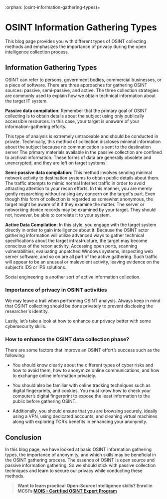 :orphan:
(osint-information-gathering-types)=
# OSINT Information Gathering Types
 
This blog page provides you with different types of OSINT collecting methods and emphasizes the importance of privacy during the open intelligence collection process.

## Information Gathering Types

OSINT can refer to persons, government bodies, commercial businesses, or a piece of software. There are three approaches for gathering OSINT sources: passive, semi-passive, and active. The three collection strategies are commonly used to explain how we obtain technical information about the target IT system.

**Passive data compilation**: Remember that the primary goal of OSINT collecting is to obtain details about the subject using only publically accessible resources. In this case, your target is unaware of your information-gathering efforts.

This type of analysis is extremely untraceable and should be conducted in private. Technically, this method of collection discloses minimal information about the subject because no communication is sent to the destination server The primary materials available in the passive collection are confined to archival information. These forms of data are generally obsolete and unencrypted, and they are left on target systems.

**Semi-passive data compilation**: This method involves sending minimal network activity to destination systems to obtain public details about them. The traffic attempts to mimic normal Internet traffic in order to avoid attracting attention to your recon efforts. In this manner, you are merely gently researching without raising any concern on the target's part.
Even though this form of collection is regarded as somewhat anonymous, the target might be aware of it if they examine the matter. The server or networking device records may be examined by your target. They should not, however, be able to correlate it to your system.

**Active Data Compilation**: In this style, you engage with the target system directly in order to gain intelligence about it. Because the OSINT actor gathering information will utilize advanced ways to gather technical specifications about the target infrastructure, the target may become conscious of the recon activity. Accessing open ports, scanning vulnerabilities, evaluating unpatched Windows systems, inspecting web server software, and so on are all part of the active gathering.
Such traffic will appear to be an unusual or malevolent activity, leaving evidence on the subject’s IDS or IPS solutions.

Social engineering is another sort of active information collection.

### Importance of privacy in OSINT activities

We may leave a trail when performing OSINT analysis. Always keep in mind that OSINT collecting should be done privately to prevent disclosing the researcher's identity.

Lastly, let’s take a look at how to enhance our privacy better with some cybersecurity skills.

### How to enhance the OSINT data collection phase?

There are some factors that improve an OSINT effort’s success such as the following:

- You should know clearly about the different types of cyber risks and how to avoid them, how to anonymize online communications, and how to exchange online information privately.
  
- You should also be familiar with online tracking techniques such as digital fingerprints, and cookies. You must know how to check your computer’s digital fingerprint to expose the least information to the public before gathering OSINT.
  
- Additionally, you should ensure that you are browsing securely, ideally using a VPN, using dedicated accounts, and cleaning virtual machines along with exploring TOR’s benefits in enhancing your anonymity.

## Conclusion

In this blog page, we have looked at basic OSINT information gathering types, the importance of anonymity, and which skills may be beneficial in the OSINT gathering process. The essence of OSINT is open source and passive information gathering. So we should stick with passive collection techniques and learn to secure our privacy while conducting these methods.

> **Want to learn practical Open-Source Intelligence skills? Enrol in MCSI’s [MOIS - Certified OSINT Expert Program](https://www.mosse-institute.com/certifications/mois-certified-osint-expert.html)**